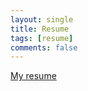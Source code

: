 ```yaml
---
layout: single
title: Resume
tags: [resume]
comments: false
---
```

[My resume](/files/Emily_Robinson_Resume.pdf)
